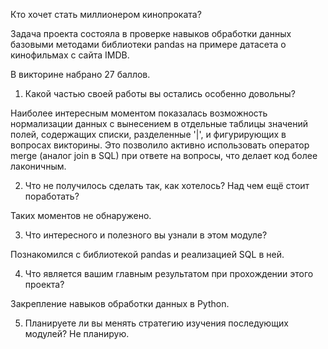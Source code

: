 Кто хочет стать миллионером кинопроката?

Задача проекта состояла в проверке навыков обработки данных базовыми методами библиотеки pandas на примере датасета о кинофильмах с сайта IMDB.

В викторине набрано 27 баллов.

1. Какой частью своей работы вы остались особенно довольны?

Наиболее интересным моментом показалась возможность нормализации данных с вынесением в отдельные таблицы значений полей, содержащих списки, разделенные '|', и фигурирующих в вопросах викторины. 
	Это позволило активно использовать оператор merge (аналог join в SQL) при ответе на вопросы, что делает код более лаконичным.

2. Что не получилось сделать так, как хотелось? Над чем ещё стоит поработать?

Таких моментов не обнаружено.

3. Что интересного и полезного вы узнали в этом модуле?

Познакомился с библиотекой pandas и реализацией SQL в ней.

4. Что является вашим главным результатом при прохождении этого проекта?

Закрепление навыков обработки данных в Python.

5. Планируете ли вы менять стратегию изучения последующих модулей?
Не планирую.
